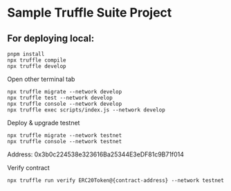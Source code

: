# Sample Truffle Suite Project

## For deploying local:

```shell
pnpm install
npx truffle compile
npx truffle develop
```

Open other terminal tab

```shell
npx truffle migrate --network develop
npx truffle test --network develop
npx truffle console --network develop
npx truffle exec scripts/index.js --network develop
```

Deploy & upgrade testnet

```shell
npx truffle migrate --network testnet
npx truffle console --network testnet
```

Address: 0x3b0c224538e323616Ba25344E3eDF81c9B71f014

Verify contract

```shell
npx truffle run verify ERC20Token@{contract-address} --network testnet
```